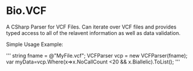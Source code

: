 Bio.VCF
=======

A CSharp Parser for VCF Files.  Can iterate over VCF files and provides typed access to all of the relavent information as well as data validation.

Simple Usage Example:

'''
  string fname = @"MyFile.vcf";
  VCFParser vcp = new VCFParser(fname);
  var myData=vcp.Where(x=>x.NoCallCount <20 && x.Biallelic).ToList();
'''
         
    
